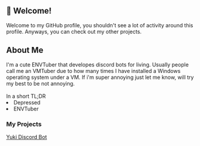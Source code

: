 <h2>👋 Welcome!</h1>
Welcome to my GitHub profile, you shouldn't see a lot of activity around this profile. Anyways, you can check out my other projects.
<br>
<h2>About Me</h2>
I'm a cute ENVTuber that developes discord bots for living. Usually people call me an VMTuber due to how many times I have installed a Windows operating system under a VM.
If i'm super annoying just let me know, will try my best to be not annoying.
<br>
<br>
In a short TL;DR
<li>Depressed</li>
<li>ENVTuber</li>
<h3>My Projects</h3>
<a href="https://github.com/YukiDiscordBot/Yuki-Public">Yuki Discord Bot</a>
